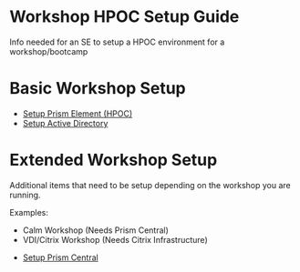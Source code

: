 # Workshop HPOC Setup Guide
Info needed for an SE to setup a HPOC environment for a workshop/bootcamp

# Basic Workshop Setup

- [Setup Prism Element (HPOC)](./prism_element/prism_element_setup.rst)
- [Setup Active Directory](./active_directory/active_directory_setup.rst)

# Extended Workshop Setup
Additional items that need to be setup depending on the workshop you are running.

Examples:
  * Calm Workshop (Needs Prism Central)
  * VDI/Citrix Workshop (Needs Citrix Infrastructure)

- [Setup Prism Central](./prism_central/prism_central_setup.rst)

